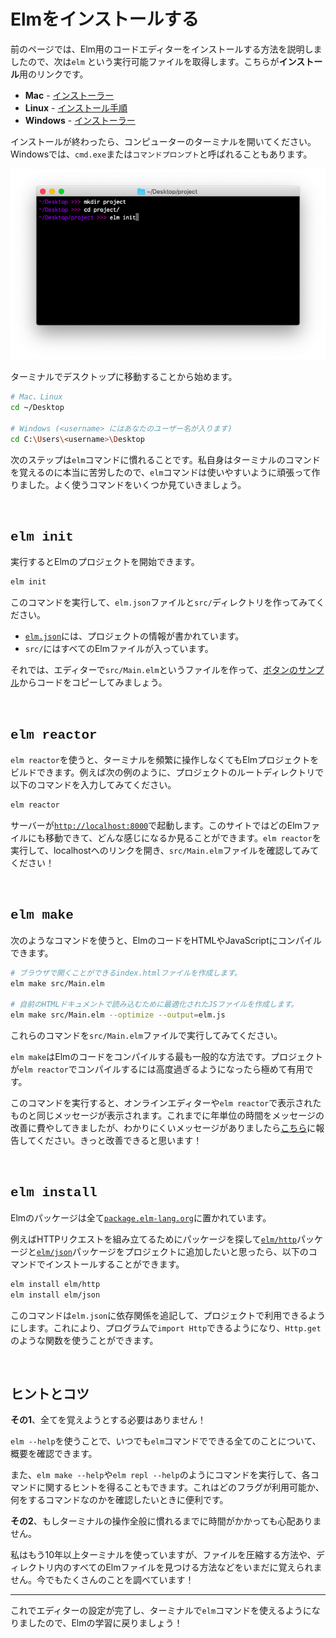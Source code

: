 <!--
# Install Elm
-->
# Elmをインストールする

<!--
The previous page described how to install a code editor for Elm, so the next step is to obtain an executable file named `elm`. Here are the **install** links:
-->
前のページでは、Elm用のコードエディターをインストールする方法を説明しましたので、次は`elm` という実行可能ファイルを取得します。こちらが**インストール**用のリンクです。

<!--
- **Mac** - [installer](https://github.com/elm/compiler/releases/download/0.19.1/installer-for-mac.pkg)
- **Linux** - <a href="https://github.com/elm/compiler/blob/master/installers/linux/README.md" target="_blank">instructions</a>
- **Windows** - [installer](https://github.com/elm/compiler/releases/download/0.19.1/installer-for-windows.exe)
-->
- **Mac** - [インストーラー](https://github.com/elm/compiler/releases/download/0.19.1/installer-for-mac.pkg)
- **Linux** - <a href="https://github.com/elm/compiler/blob/master/installers/linux/README.md" target="_blank">インストール手順</a>
- **Windows** - [インストーラー](https://github.com/elm/compiler/releases/download/0.19.1/installer-for-windows.exe)

<!--
After installation is complete, open up the terminal on your computer. It may be called `cmd.exe` or `Command Prompt` on Windows.
-->
インストールが終わったら、コンピューターのターミナルを開いてください。Windowsでは、`cmd.exe`または`コマンドプロンプト`と呼ばれることもあります。

<!--
![terminal](images/terminal.png)
-->
![ターミナル](images/terminal.png)

<!--
Start by navigating to your desktop in the terminal:
-->
ターミナルでデスクトップに移動することから始めます。

<!--
```bash
# Mac and Linux
cd ~/Desktop

# Windows (but with <username> filled in with your user name)
cd C:\Users\<username>\Desktop
```
-->
```bash
# Mac、Linux
cd ~/Desktop

# Windows (<username> にはあなたのユーザー名が入ります)
cd C:\Users\<username>\Desktop
```

<!--
The next step is to get familiar with `elm` command. I personally had a really hard time learning terminal commands, so I worked hard to make the `elm` command nice to use. Let's go through a couple common scenarios.
-->
次のステップは`elm`コマンドに慣れることです。私自身はターミナルのコマンドを覚えるのに本当に苦労したので、`elm`コマンドは使いやすいように頑張って作りました。よく使うコマンドをいくつか見ていきましょう。

<br>

## <span style="font-family:Consolas,'Liberation Mono',Menlo,Courier,monospace;">elm init</span>

<!--
You can start an Elm project by running:
-->
実行するとElmのプロジェクトを開始できます。

```bash
elm init
```

<!--
Try running this command to create an `elm.json` file and a `src/` directory:
-->
このコマンドを実行して、`elm.json`ファイルと`src/`ディレクトリを作ってみてください。

<!--
- [`elm.json`](https://github.com/elm/compiler/blob/master/docs/elm.json/application.md) describes your project.
- `src/` holds all of your Elm files.
-->
- [`elm.json`](https://github.com/elm/compiler/blob/master/docs/elm.json/application.md)には、プロジェクトの情報が書かれています。
- `src/`にはすべてのElmファイルが入っています。

<!--
Now try creating a file called `src/Main.elm` in your editor, and copying in the code from [the buttons example](https://elm-lang.org/examples/buttons).
-->
それでは、エディターで`src/Main.elm`というファイルを作って、[ボタンのサンプル](https://elm-lang.org/examples/buttons)からコードをコピーしてみましょう。


<br>

## <span style="font-family:Consolas,'Liberation Mono',Menlo,Courier,monospace;">elm reactor</span>

<!--
`elm reactor` helps you build Elm projects without messing with the terminal too much. You just run it at the root of your project, like this:
-->
`elm reactor`を使うと、ターミナルを頻繁に操作しなくてもElmプロジェクトをビルドできます。例えば次の例のように、プロジェクトのルートディレクトリで以下のコマンドを入力してみてください。

```bash
elm reactor
```

<!--
This starts a server at [`http://localhost:8000`](http://localhost:8000). You can navigate to any Elm file and see what it looks like. Run `elm reactor`, follow the localhost link, and try to check out your `src/Main.elm` file!
-->
サーバーが[`http://localhost:8000`](http://localhost:8000)で起動します。このサイトではどのElmファイルにも移動できて、どんな感じになるか見ることができます。`elm reactor`を実行して、localhostへのリンクを開き、`src/Main.elm`ファイルを確認してみてください！


<br>

## <span style="font-family:Consolas,'Liberation Mono',Menlo,Courier,monospace;">elm make</span>

<!--
You can compile Elm code to HTML or JavaScript with commands like this:
-->
次のようなコマンドを使うと、ElmのコードをHTMLやJavaScriptにコンパイルできます。

<!--
```bash
# Create an index.html file that you can open in your browser.
elm make src/Main.elm

# Create an optimized JS file to embed in a custom HTML document.
elm make src/Main.elm --optimize --output=elm.js
```
-->
```bash
# ブラウザで開くことができるindex.htmlファイルを作成します。
elm make src/Main.elm

# 自前のHTMLドキュメントで読み込むために最適化されたJSファイルを作成します。
elm make src/Main.elm --optimize --output=elm.js
```

<!--
Try running these commands on your `src/Main.elm` file.
-->
これらのコマンドを`src/Main.elm`ファイルで実行してみてください。

<!--
This is the most general way to compile Elm code. It is extremely useful once your project becomes too advanced for `elm reactor`.
-->
`elm make`はElmのコードをコンパイルする最も一般的な方法です。プロジェクトが`elm reactor`でコンパイルするには高度過ぎるようになったら極めて有用です。

<!--
This command produces the same messages you have been seeing in the online editor and with `elm reactor`. Years of work has gone into them so far, but please report any unhelpful messages [here](https://github.com/elm/error-message-catalog/issues). I am sure there are ways to improve!
-->
このコマンドを実行すると、オンラインエディターや`elm reactor`で表示されたものと同じメッセージが表示されます。これまでに年単位の時間をメッセージの改善に費やしてきましたが、わかりにくいメッセージがありましたら[こちら](https://github.com/elm/error-message-catalog/issues)に報告してください。きっと改善できると思います！


<br>

## <span style="font-family:Consolas,'Liberation Mono',Menlo,Courier,monospace;">elm install</span>

<!--
Elm packages all live at [`package.elm-lang.org`](https://package.elm-lang.org/).
-->
Elmのパッケージは全て[`package.elm-lang.org`](https://package.elm-lang.org/)に置かれています。

<!--
Say you look around and decide you need [`elm/http`][http] and [`elm/json`][json] to make some HTTP requests. You can get them set up in your project with the following commands:
-->
例えばHTTPリクエストを組み立てるためにパッケージを探して[`elm/http`][http]パッケージと[`elm/json`][json]パッケージをプロジェクトに追加したいと思ったら、以下のコマンドでインストールすることができます。

```bash
elm install elm/http
elm install elm/json
```

<!--
This adds these dependencies into your `elm.json` file, making these packages available in your project. That will let you say `import Http` and use functions like `Http.get` in your programs.
-->
このコマンドは`elm.json`に依存関係を追記して、プロジェクトで利用できるようにします。これにより、プログラムで`import Http`できるようになり、`Http.get`のような関数を使うことができます。

[http]: https://package.elm-lang.org/packages/elm/http/latest
[json]: https://package.elm-lang.org/packages/elm/json/latest

<br>

<!--
## Tips and Tricks
-->
## ヒントとコツ

<!--
**First**, do not worry about remembering all this stuff!
-->
**その1**、全てを覚えようとする必要はありません！

<!--
You can always run `elm --help` to get a full outline of what `elm` is capable of.
-->
`elm --help`を使うことで、いつでも`elm`コマンドでできる全てのことについて、概要を確認できます。

<!--
You can also run commands like `elm make --help` and `elm repl --help` to get hints about a specific command. This is great if you want to check which flags are available and what they do.
-->
また、`elm make --help`や`elm repl --help`のようにコマンドを実行して、各コマンドに関するヒントを得ることもできます。これはどのフラグが利用可能か、何をするコマンドなのかを確認したいときに便利です。

<!--
**Second**, do not worry if it takes some time to get comfortable with the terminal in general.
-->
**その2**、もしターミナルの操作全般に慣れるまでに時間がかかっても心配ありません。

<!--
I have been using it for over a decade now, and I still cannot remember how to compress files, find all Elm files in a directory, etc. I still look a lot of things up!
-->
私はもう10年以上ターミナルを使っていますが、ファイルを圧縮する方法や、ディレクトリ内のすべてのElmファイルを見つける方法などをいまだに覚えられません。今でもたくさんのことを調べています！

* * *

<!--
Now that we have our editor set up and `elm` available in the terminal, let's get back to learning Elm!
-->
これでエディターの設定が完了し、ターミナルで`elm`コマンドを使えるようになりましたので、Elmの学習に戻りましょう！

